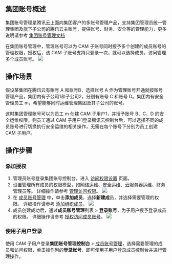 ## 集团账号概述
集团账号管理是腾讯云上面向集团客户的多账号管理产品，支持集团管理员统一管理集团及旗下子公司的腾讯云主账号，提供账号、财务、安全等的管理能力，更多说明请参考 [集团账号管理文档](https://cloud.tencent.com/document/product/850)

在集团账号管理中，管理账号可以为 CAM 子账号同时授予多个创建的成员账号的管理权限，授权后，该 CAM 子账号支持只登录一次，就可以选择成员，访问管理多个成员账号。
![](https://qcloudimg.tencent-cloud.cn/raw/7979351458b85899a593c79412b9b312.png)      


## 操作场景
假设某集团在腾讯云有账号 A 和账号B，选择账号 A 作为管理账号开通就按账号管理产品，集团内有子公司1和子公司2，分别有账号 C 和账号 D。集团内有安全管理员工 m，希望能够同时运维管理集团及其子公司的账号。

这时集团管理账号可以为员工 m 创建 CAM 子用户1，并授予账号 B、C、D 的安全运维权限，则员工通过 CAM 子用户1登录腾讯云控制台后，可以选择不同的成员账号进行切换执行安全运维的相关操作，无需在每个账号下分别为员工创建 CAM 子用户。



## 操作步骤
### 添加授权
1. 管理员账号登录集团账号控制台，进入 [访问权限设置](https://console.cloud.tencent.com/organization/identity-manage) 页面。
2. 设置管理所有成员的权限模型，如网络运维、安全运维、云服务器运维、财务管理员等。
详细操作请参考 [管理访问权限](https://cloud.tencent.com/document/product/850/68693)。
![](https://qcloudimg.tencent-cloud.cn/raw/af36a4e21540908481f1274350cdbcf5.png)
3. 在 [成员账号管理](https://console.cloud.tencent.com/organization/member) 中，单击**添加成员**，选择**新建成**员，并选择需要管理的权限。
详细操作请参考 [添加组织成员](https://cloud.tencent.com/document/product/850/58721)。
![](https://qcloudimg.tencent-cloud.cn/raw/ab49a51915b508a07ee58e89e097a8e8.png)
4. 成员创建成功后，通过**成员账号管理**列表 > **登录账号**，为子用户授予登录成员的权限。
详细操作请参考 [授权访问成员账号](https://cloud.tencent.com/document/product/850/56134)。
![](https://qcloudimg.tencent-cloud.cn/raw/f495cacc3846f3af6349ccd12c0bb19a.png)

### 使用子用户登录
使用 CAM 子用户登录**集团账号管理控制台** > [成员账号管理](https://console.cloud.tencent.com/organization/member)，选择需要管理的成员和访问权限，单击操作列的**登录账号**，即可使用子用户登录成员控制台并进行管理操作。
